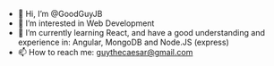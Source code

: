- 👋 Hi, I’m @GoodGuyJB
- 👀 I’m interested in Web Development
- 🌱 I’m currently learning React, and have a good understanding and experience in: Angular, MongoDB and Node.JS (express)
- 📫 How to reach me: guythecaesar@gmail.com

<!---
GoodGuyJB/GoodGuyJB is a ✨ special ✨ repository because its `README.md` (this file) appears on your GitHub profile.
You can click the Preview link to take a look at your changes.
--->
